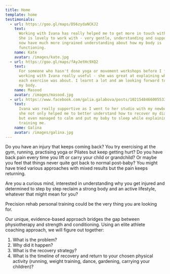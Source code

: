 ```yaml
---
title: Home
template: home
testimonials:
  - url: https://goo.gl/maps/D56zydaNCKJ2
    text:
      Working with Ivana has really helped me to get more in touch with my body.
      She is lovely to work with - very gentle, understanding and supportive. I
      now have much more ingrained understanding about how my body is
      functioning.
    name: Kate
    avatar: /images/kate.jpg
  - url: https://goo.gl/maps/fAyJetHc9XQ2
    text:
      For someone who hasn't done yoga or movement workshops before I found
      working with Ivana really useful - she was great at explaining what the
      each exercise was about. I learnt a lot and am looking forward to fixing
      my body.
    name: Masood
    avatar: /images/masood.jpg
  - url: https://www.facebook.com/galia.galabova/posts/10215484660055335:0
    text:
      Ivana was really supportive as I went to her studio with my newborn and
      she not only helped me to better understand how to recover my diastasis,
      but even managed to calm and put my baby to sleep while explaining and
      training me.
    name: Galina
    avatar: /images/galina.jpg
---
```


Do you have an injury that keeps coming back? You try exercising at the gym,
running, practising yoga or Pilates but keep getting hurt? Do you have back pain
every time you lift or carry your child or grandchild? Or maybe you feel that
things never quite got back to normal post-baby? You might have tried various
approaches with mixed results but the pain keeps returning.

Are you a curious mind, interested in understanding why you get injured and
determined to step by step reclaim a strong body and an active lifestyle,
whatever that might mean for you?

Precision rehab personal training could be the very thing you are looking for.

Our unique, evidence-based approach bridges the gap between physiotherapy and
strength and conditioning. Using an elite athlete coaching approach, we will
figure out together:

1. What is the problem?
2. Why did it happen?
3. What is the recovery strategy?
4. What is the timeline of recovery and return to your chosen physical activity
   (running, weight training, dance, gardening, carrying your children)?
